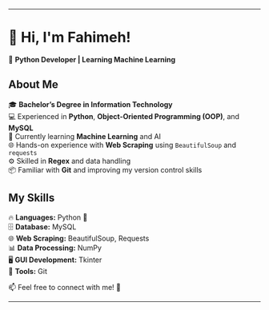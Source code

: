 
---

# 👋 Hi, I'm Fahimeh!  
🔹 **Python Developer | Learning Machine Learning**  

## About Me  
🎓 **Bachelor’s Degree in Information Technology**  
💻 Experienced in **Python**, **Object-Oriented Programming (OOP)**, and **MySQL**  
🧠 Currently learning **Machine Learning** and AI  
🌐 Hands-on experience with **Web Scraping** using `BeautifulSoup` and `requests`  
⚙️ Skilled in **Regex** and data handling  
📦 Familiar with **Git** and improving my version control skills  

## My Skills  
🔥 **Languages:** Python 🐍  
🗄️ **Database:** MySQL  
🌐 **Web Scraping:** BeautifulSoup, Requests  
📊 **Data Processing:** NumPy  
🖥️ **GUI Development:** Tkinter  
🔧 **Tools:** Git  

📫 Feel free to connect with me! 🚀  

---